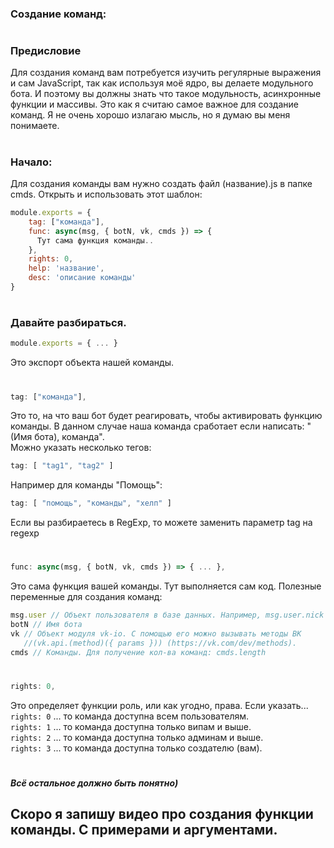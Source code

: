 ### Создание команд:
#
### Предисловие
  Для создания команд вам потребуется изучить регулярные выражения и сам JavaScript, так как используя моё ядро, вы делаете модульного бота. И поэтому вы должны знать что такое модульность, асинхронные функции и массивы. Это как я считаю самое важное для создание команд.
  Я не очень хорошо излагаю мысль, но я думаю вы меня понимаете.
#
### Начало:
Для создания команды вам нужно создать файл (название).js в папке cmds.
Открыть и использовать этот шаблон:

```js
module.exports = {
    tag: ["команда"],
    func: async(msg, { botN, vk, cmds }) => {
      Тут сама функция команды..
    },
    rights: 0,
    help: 'название',
    desc: 'описание команды'
}
```
#
### Давайте разбираться.

```js
module.exports = { ... }
```

Это экспорт объекта нашей команды.
#
```js
tag: ["команда"],
```

Это то, на что ваш бот будет реагировать, чтобы активировать функцию команды. В данном случае наша команда сработает если написать: "(Имя бота), команда".<br>
Можно указать несколько тегов: 
```js
tag: [ "tag1", "tag2" ]
```
Например для команды "Помощь":
```js
tag: [ "помощь", "команды", "хелп" ]
```
Если вы разбираетесь в RegExp, то можете заменить параметр tag на regexp
#
```js
func: async(msg, { botN, vk, cmds }) => { ... },
```

Это сама функция вашей команды. Тут выполняется сам код.
Полезные переменные для создания команд:
```js
msg.user // Объект пользователя в базе данных. Например, msg.user.nick содержит ник пользователя, а msg.user.rights - его права
botN // Имя бота
vk // Объект модуля vk-io. С помощью его можно вызывать методы ВК
   //(vk.api.(method)({ params })) (https://vk.com/dev/methods).
cmds // Команды. Для получение кол-ва команд: cmds.length
```
#
```js
rights: 0,
```

Это определяет функции роль, или как угодно, права.
Если указать...
```rights: 0``` ... то команда доступна всем пользователям.<br>
```rights: 1``` ... то команда доступна только випам и выше.<br>
```rights: 2``` ... то команда доступна только админам и выше.<br>
```rights: 3``` ... то команда доступна только создателю (вам).
#
##### Всё остальное должно быть понятно)

## Скоро я запишу видео про создания функции команды. С примерами и аргументами.
